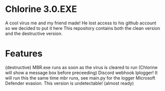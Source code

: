 # Chlorine 3.0.EXE

A cool virus me and my friend made!
He lost access to his github account so we decided to put it here
This repository contains both the clean version and the destructive version. 

# Features
(destructive)
MBR.exe runs as soon as the virus is cleared to run (Chlorine will show a message box before preceeding)
Discord webhook Iplogger! It will run this the same time mbr runs, see main.py for the logger
Microsoft Defender evasion. This version is undetectable! (almost ready)
